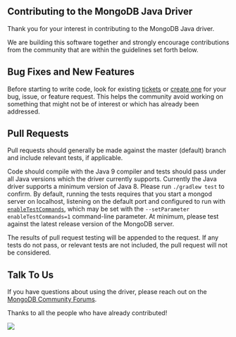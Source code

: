 ## Contributing to the MongoDB Java Driver

Thank you for your interest in contributing to the MongoDB Java driver.

We are building this software together and strongly encourage contributions from the community that are within the guidelines set forth 
below. 

Bug Fixes and New Features
--------------------------

Before starting to write code, look for existing [tickets](https://jira.mongodb.org/browse/JAVA) or 
[create one](https://jira.mongodb.org/secure/CreateIssue!default.jspa) for your bug, issue, or feature request. This helps the community 
avoid working on something that might not be of interest or which has already been addressed.

Pull Requests
-------------

Pull requests should generally be made against the master (default) branch and include relevant tests, if applicable. 

Code should compile with the Java 9 compiler and tests should pass under all Java versions which the driver currently
supports. Currently the Java driver supports a minimum version of Java 8.  Please run `./gradlew test` to confirm.   By default, running the
tests requires that you start a mongod server on localhost, listening on the default port and configured to run with
[`enableTestCommands`](https://www.mongodb.com/docs/manual/reference/parameters/#param.enableTestCommands), which may be set with the 
`--setParameter enableTestCommands=1` command-line parameter.   At minimum, please test against the latest release version of the MongoDB 
server.

The results of pull request testing will be appended to the request. If any tests do not pass, or relevant tests are not included, the 
pull request will not be considered. 

Talk To Us
----------

If you have questions about using the driver, please reach out on the 
[MongoDB Community Forums](https://www.mongodb.com/community/forums/tags/c/data/drivers/7/java).

Thanks to all the people who have already contributed!

<a href="https://github.com/mongodb/mongo-java-driver/graphs/contributors">
  <img src="https://contributors-img.web.app/image?repo=mongodb/mongo-java-driver" />
</a>
